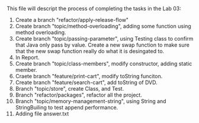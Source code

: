 This file will descript the process of completing the tasks in the Lab 03:
1. Create a branch "refactor/apply-release-flow"
2. Create branch "topic/method-overloading", adding some function using method overloading.
3. Create branch "topic/passing-parameter", using Testing class to confirm that Java only pass by value. Create a new swap function to make sure that the new swap function really do what it is desingated to.
4. In Report.
5. Create branch "topic/class-members", modify constructor, adding static member.
6. Craete branch "feature/print-cart", modify toString funciton.
7. Create branch "feature/search-cart", add toString of DVD.
8. Branch "topic/store", create Class, and Test.
9. Branch "refactor/packages", refactor all the project.
10. Branch "topic/memory-management-string", using String and StringBuiling to test append performance.
11. Adding file answer.txt